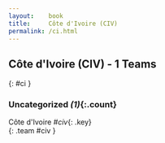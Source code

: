 ```yaml
---
layout:    book
title:     Côte d'Ivoire (CIV)
permalink: /ci.html
---
```


## Côte d'Ivoire (CIV) - 1 Teams
{: #ci }





### Uncategorized _(1)_{:.count}

Côte d'Ivoire _#civ_{: .key} <br>
{: .team #civ }


 
